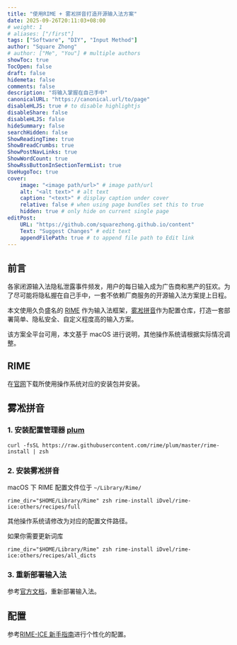 ```yaml
---
title: "使用RIME + 雾凇拼音打造开源输入法方案"
date: 2025-09-26T20:11:03+08:00
# weight: 1
# aliases: ["/first"]
tags: ["Software", "DIY", "Input Method"]
author: "Square Zhong"
# author: ["Me", "You"] # multiple authors
showToc: true
TocOpen: false
draft: false
hidemeta: false
comments: false
description: "将输入掌握在自己手中"
canonicalURL: "https://canonical.url/to/page"
disableHLJS: true # to disable highlightjs
disableShare: false
disableHLJS: false
hideSummary: false
searchHidden: false
ShowReadingTime: true
ShowBreadCrumbs: true
ShowPostNavLinks: true
ShowWordCount: true
ShowRssButtonInSectionTermList: true
UseHugoToc: true
cover:
    image: "<image path/url>" # image path/url
    alt: "<alt text>" # alt text
    caption: "<text>" # display caption under cover
    relative: false # when using page bundles set this to true
    hidden: true # only hide on current single page
editPost:
    URL: "https://github.com/squarezhong.github.io/content"
    Text: "Suggest Changes" # edit text
    appendFilePath: true # to append file path to Edit link
---
```


## 前言

各家闭源输入法隐私泄露事件频发，用户的每日输入成为广告商和黑产的狂欢。为了尽可能将隐私握在自己手中，一套不依赖厂商服务的开源输入法方案提上日程。

本文使用久负盛名的 [RIME]((https://rime.im/)) 作为输入法框架，[雾凇拼音]((https://github.com/iDvel/rime-ice)
)作为配置仓库，打造一套部署简单、隐私安全、自定义程度高的输入方案。

该方案全平台可用，本文基于 macOS 进行说明，其他操作系统请根据实际情况调整。

## RIME

在[官网](https://rime.im/download/)下载所使用操作系统对应的安装包并安装。

## 雾凇拼音
### 1. 安装配置管理器 [plum](https://github.com/rime/plum) 
```shell
curl -fsSL https://raw.githubusercontent.com/rime/plum/master/rime-install | zsh
```

### 2. 安装雾凇拼音
macOS 下 RIME 配置文件位于 `~/Library/Rime/`
```shell
rime_dir="$HOME/Library/Rime" zsh rime-install iDvel/rime-ice:others/recipes/full
```

其他操作系统请修改为对应的配置文件路径。

如果你需要更新词库
```shell
rime_dir="$HOME/Library/Rime" zsh rime-install iDvel/rime-ice:others/recipes/all_dicts
```

### 3. 重新部署输入法

参考[官方文档](https://github.com/rime/home/wiki/CustomizationGuide#%E9%87%8D%E6%96%B0%E4%BD%88%E7%BD%B2%E7%9A%84%E6%93%8D%E4%BD%9C%E6%96%B9%E6%B3%95)，重新部署输入法。

## 配置

参考[RIME-ICE 新手指南](https://dvel.me/posts/rime-ice/#%e6%96%b0%e6%89%8b%e6%8c%87%e5%bc%95)进行个性化的配置。







